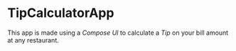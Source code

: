 # TipCalculatorApp
This app is made using a *Compose UI* to calculate a *Tip*  on your bill amount at any restaurant.

